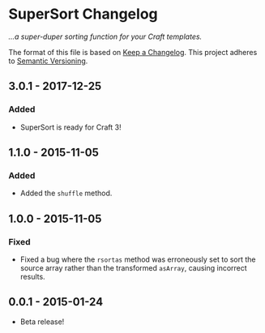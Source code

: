 # SuperSort Changelog

_...a super-duper sorting function for your Craft templates._

The format of this file is based on [Keep a Changelog](http://keepachangelog.com/). This project adheres to [Semantic Versioning](http://semver.org/).


## 3.0.1 - 2017-12-25

### Added

- SuperSort is ready for Craft 3!

## 1.1.0 - 2015-11-05

### Added

- Added the `shuffle` method.

## 1.0.0 - 2015-11-05

### Fixed

- Fixed a bug where the `rsortas` method was erroneously set to sort the source array rather than the transformed `asArray`, causing incorrect results.

## 0.0.1 - 2015-01-24

- Beta release!

